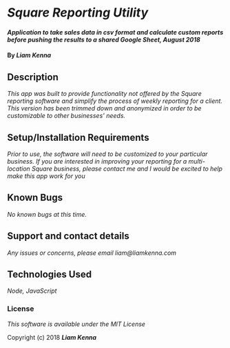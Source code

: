 # _Square Reporting Utility_

#### _Application to take sales data in csv format and calculate custom reports before pushing the results to a shared Google Sheet, August 2018_

#### By _**Liam Kenna**_

## Description

_This app was built to provide functionality not offered by the Square reporting software and simplify the process of weekly reporting for a client. This version has been trimmed down and anonymized in order to be customizable to other businesses' needs._

## Setup/Installation Requirements

_Prior to use, the software will need to be customized to your particular business. If you are interested in improving your reporting for a multi-location Square business, please contact me and I would be excited to help make this app work for you_

## Known Bugs

_No known bugs at this time._

## Support and contact details

_Any issues or concerns, please email liam@liamkenna.com_

## Technologies Used

_Node, JavaScript_

### License

*This software is available under the MIT License*

Copyright (c) 2018 **_Liam Kenna_**
